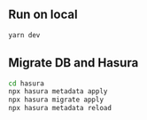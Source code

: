 ## Run on local

```bash
yarn dev
```

## Migrate DB and Hasura

```bash
cd hasura
npx hasura metadata apply
npx hasura migrate apply
npx hasura metadata reload
```
